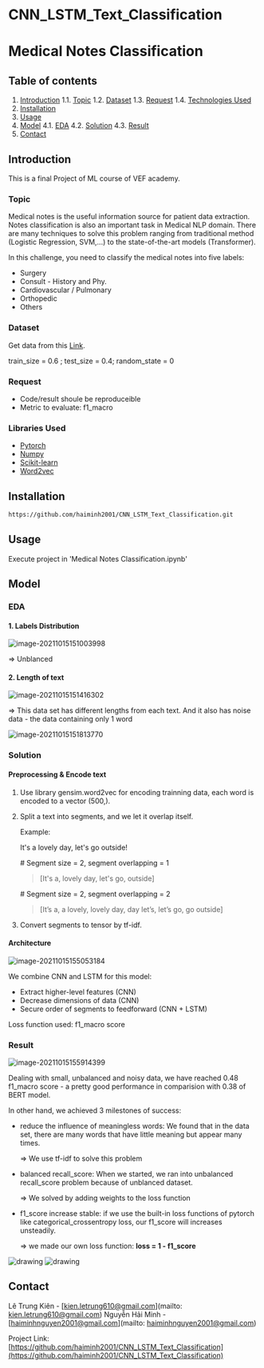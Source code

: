 # CNN_LSTM_Text_Classification
# Medical Notes Classification

## Table of contents

1. [Introduction](#introduction)
	1.1. [Topic](#topic)
	1.2. [Dataset](#dataset)
	1.3. [Request](#request)
	1.4. [Technologies Used](#technologies-used)
2. [Installation](#installation)
3. [Usage](#usage)
4. [Model](#model)
	4.1. [EDA](#eda)
	4.2. [Solution](#solution)
	4.3. [Result](#result)
5. [Contact](#contact)

## Introduction

This is a final Project of ML course of VEF academy. 

### Topic 

Medical notes is the useful information source for patient data extraction. Notes classification is also an important task in Medical NLP domain. There are many techniques to solve this problem ranging from traditional method (Logistic Regression, SVM,...) to the state-of-the-art models (Transformer).

In this challenge, you need to classify the medical notes into five labels:

+ Surgery
+ Consult - History and Phy.
+ Cardiovascular / Pulmonary
+ Orthopedic
+ Others

### Dataset

Get data from this [Link](https://github.com/socd06/private_nlp/raw/master/data/mtsamples.csv). 

train_size = 0.6 ; test_size = 0.4; random_state = 0

### Request 

+ Code/result shoule be reproduceible
+ Metric to evaluate: f1_macro

### Libraries Used

+ [Pytorch](https://pytorch.org/)
+ [Numpy](https://numpy.org/)
+ [Scikit-learn](https://scikit-learn.org/stable/)
+ [Word2vec](https://pypi.org/project/gensim/)

## Installation

```bash
https://github.com/haiminh2001/CNN_LSTM_Text_Classification.git
```

## Usage

Execute project in 'Medical Notes Classification.ipynb'

## Model

### EDA 

#### 1. Labels Distribution

![image-20211015151003998](https://lh3.googleusercontent.com/fife/AAWUweX7dP7XbZpJfCk4oOYCJ4MzS-OU-fVR4H4jxEP6DX6LweOvC1e5Fm4rDYXJ7o3tCnNTLjhKel98ZGebse5JYE5qYZk4e5sIC7MFphLjEsOVtVxPcYePF6LQkqqPyTDX3ts49KAAWtJC6e5J6uMEqddUjYXqnAZtAJ8GfuREelKK1wIvn29bLcYVJDokrs6AvI9GhWjyyOIAo3uXXrwslxx4xKMhwr8SvOSmEKeZg1ZJT23S_UFhsZ4pM8bEqnO9sQTwBA12Vg_3Dc2e5rdbpwonZCgRjuH_awChWGR7LmAtU4hFBVjS3Km5oLIlZ8_AkYy0QOmjY2urF4yzPArWnLyr3UuTUp1ZmjUEUR8is75dmu2fHEglJ5rAFBTz3zKktqjOQYbQ8ot3zA6UD7q2L_KTuoN2mZWcSHRw-5X-vtnyXf1g807bPfni0lVlqKQjZvtCJqJDWbeUvr8p51RAbURmTqNflIPJQFp4pAtwBWWDLbmpxDN0m2fTAZ7yW6sgsJKXhSQW3bnJBvOzapwkB0OnIAhNWI64QE9RRKMar9OnE6jRVF9_jxGsd3sJ2COnj8zK8Zz5RAH9178GDxHaLd-mLGgEAvfChboITuCG-NePxaQvypVgvN8UHrP07d74l3JIfiYhNq48rvdbBYOGR40QWtBLC1zoWisbWXJyzjjIcm00GY3RHPuWFirChSi_Uc8i9M6m9QpM79v02jOUgNbl1VBbtV4L6ow=w1858-h948-ft)

=> Unblanced

#### 2. Length of text

![image-20211015151416302](https://lh3.googleusercontent.com/fife/AAWUweXCrj2OSRvR_P-yxSBANblMTI3El55FaEACifFtlBQI6Ywt69BEQqhTJQwFoXtr8TVvkJ_nMvISHnt9XerstCSP_dl04wDby80ItB-2Vu0i-wjYdLUzQpotRWjU_Pt051hT1W-Iw3xJZXjh6XIZJcKbqe9fAkbpwTBfZQMPP60f4FnSH2FcgvJ3yupaiu-qxzAP-1nc3mkvg0I0UBUm4eMHQOpaofNnlNsCTpQZbnX6uCgw8W61Js1Z7e2gifwEI1TuQsHv-6PK8l3g3h8UdvW98tNjKDGuBOX0-ksEgFKBJS6i6a6KYsom-fN-Mb0BXJVB5itbrMsgpj8-idAZkyLW7LTwZ0QxI_KBGRTwjFbehzXDAVL-IYyWh_PxcYH4GJpG1AwaEwbVY27-CZHm0KEcFzFw5yg4vJIhPA2Sg2JaX52n_cmmiLXsc-Cib2zPIyA-YGGYV0SBoyqx5CiChWN_etT16uiLq556DZk0Y2SEpbOew4iXlQKb9_MDBrBvqfMf9mRXxlqhyCugDAD4mwr0D1Rus6m90mP7OJD12wFdwC6vghRFyvGYC5ZEnCIPUO-uiIPjMIQTV9Ves8y1i36oE2FVMWN_KcM_V8lB5EHYg_o8xN0unWE12KG6sp3aTfyHYZDqvsbrzMyLiGyCJQE-jhOnIfYOFxHRIX_jICu-C3MZoibYb4Xxjot6iUuGx9MKa2x0IlFOV2nf6FwMoTaEzFUIozyT_c8=w1858-h391-ft)

=> This data set has different lengths from each text. And it also has noise data - the data containing only 1 word

![image-20211015151813770](https://lh3.googleusercontent.com/fife/AAWUweVNmWSfq5IOUl5BC4UzYXaVAyiydthix9lfK8xsDn67mOBYKL4jtxBPMgTbmhjn_ZU3WWKQ6In4_Qoxq_-AhGr-L0uTJhCYQ-OYPiXHco2AeWTDEFnVDfMVcuJC3NAyuMMTnTB7eAWJHgQs8Dn9jFeMZDML-OMKYj0NjJBeH7RbD1dpwqjmP05Bl-JXmW58nUxjXalPfMfDpI0u9PeCyh50Fu5gKntrkFGFh6VfgOCYgNju9GKEI4aolGnAFVOb0Css7mdhfvodseRXCGydIyRl96HxhHmJRzceKQsUk7LB_BPeAe0t1h7V2JcrIj9fayw8vytqdZkBiq5AHiKgDUHU3yn8HfOePUJd3FMtnSPulGdS1bliQ2faBmpMl-xHi_SalwvWWGV8BgxTt_AwkOPDmC9L-FrXQU-ixEL_JR4xjLMfpD03KclXRxcZ-BwRzGi-1RLLyRK7CsJFzft8yQhBhw4ESJENR1VLNlbJNhX0e5QYCLQa4dBXDaHCBFGE6RRujbXDt8hZVRipiHlYo4vd0VbLkYjs0F0Lsn_Pbuv-vHov6YFXbIhdgUetczlbmgd2h-l6Szlgr5BTNuV2E3cw2AKftluu88S83bW4yK-DHl8OUm1xIab4w8_BIfL7m0JkJ69rgrQt3OwQW9Yx6msHpgWEh8pyLwEWna0yPLTXuc-beqDrdJAoSULRbqurAiBJ1Se7KeVqShniBAGcOHWW7Cv_wWtVkck=w928-h916-ft)

### Solution

#### Preprocessing & Encode text
1. Use library gensim.word2vec for encoding trainning data, each word is encoded to a vector (500,).

2. Split a text into segments, and we let it overlap itself.

   Example:

   It's a lovely day, let's go outside!

   \# Segment size = 2, segment overlapping = 1

   > [It's a, lovely day, let's go, outside]
   
   \# Segment size = 2, segment overlapping = 2
   
   > [It’s a, a lovely, lovely day, day let’s, let’s go, go outside]

3. Convert segments to tensor by tf-idf.

#### Architecture

![image-20211015155053184](https://lh3.googleusercontent.com/fife/AAWUweVYuTAADL-XQo4TLM_MiB5e9xJpQaI2-VnpF-t092i8foDUWF6OfwHx-j4SVkjwgp9fJH9sbi7TlAsxTmji7-InarRHTzUf9jQoekTh_vTbjf1DaXBQWsc5K5mLSQ4asSkqRH96o_5HphdeOW3Kl4RD-KVc-dvKv6fqq4_OyGsKTEdAWHeHysQqUpTS1AHOC3pxab_VAziUIV_h5uLFJh-hSaEdcQ-4enScAbZCfiH_tA45FDQkev6aPSvZP3xWuy41hk9HTyJoUDgVthUW20-EdGVk4Q6tcguY87hmTrxmAqijcr4oaOe88pa1S6GKozq-_fa5Ivc47WgnS2nzviiUoFBxXgd32LMKV0-wrRt_mDY_17Mu6EOPZ-_h6jZq7mgNVNLhNYT0UaLpYX95RDkJtovBS6wukGMDcxrCTV5gKKPofiF2PYR8c6HYkr2YsO_kZ2ZooOKKcLKXR8RVtZTpVuI6lFvQloGgqwzHYh-4I2hYkIHwcY-DdVeQHJJRw7E8-1RNlWWarjIxemLP7lu5PWCx3tlihfJehgMEJ9xiBRoiLWSze4r67OFXmTXFtp-xquS5UfGVftix2V3a2Y-SljoblJ327zRvh8WODr3Mfe1xoDGufycElzuVfct8P7M5v9ySxljSw8u1flNVAvCNbVHEwn9i1NYdOFG55lExq0SqK72bp7p4Chdaj0SERblGW1p3LOZ0JSUs-EzdUvdmsHrqGyGoeac=w1858-h391-ft)

We combine CNN and LSTM for this model:

+ Extract higher-level features (CNN)
+ Decrease dimensions of data (CNN)
+ Secure order of segments to feedforward (CNN + LSTM)

Loss function used: f1_macro score

### Result

![image-20211015155914399](https://lh3.googleusercontent.com/fife/AAWUweVoWouTxkbYz71CQg1-mzevbn-JXfjKvzD5if_0zTSMZ5GZpBRn7bvaiuvjTYDWrEuA6D3IhDbH0xQZWHwUIMPePNas0S-aJNFLijBG_jQm89AHKNC4_k4hHt1JL0PtcV4N935yDrkFS2AyDwGuJCo0qsgfG_ECeyqq-gK9HcOSVzJbKQt7gIfHoq4uPO2__faj7IPk2AAS7cpgwZe5YutwU5VAEQCqENU-JxLkQIckOtnjG8WE5VS2ubvP-VH-03ytbARcUeOb33ARG8KWV8eZ8PwCWsLkgR3CoRV77_OB1Og5m9V9cBHfFX7kvP8PIsxyjGCCvnQ1LU1PDscn_celeBdlVbrNace90FkaSa9NiZ4TyCbpS1cTmvFbWh-F1J_TmWPsH0u_CKSnVYqzwijJlA_CIrRPVSBKFn7pevAOEG-oCaoM-s8WvWxAgMPG4vZKcq3MhZvGq9f-YCuL6eebvD4f-oLZWZX_FlBNC6pYS4YjrEIu0pe2zavEbtpvL4WlHJgTuFiklpwPbUcoZjB76JOiqNSGOsVlICuxaJVlY7w0ZO4-aAV4vW2uq423t4shg22ryEechGdpSZt07IDkLlYN57jszSjW355OvSmIj2SID3dOHmlcYMJh72vjMR5Yf8szACcGe5uu5oqzpHEnP7TWFN04iqlbfmvlsL0Jzr0p4yfaUXwf2DCNmxRKBcyMBprlfjZQRSRUxZEqrgEo-B9i7vf6w3I=w928-h385-ft)

Dealing with small, unbalanced and noisy data, we have reached 0.48 f1_macro score - a pretty good performance in comparision with 
0.38 of BERT model.

In other hand, we achieved 3 milestones of success:
+ reduce the influence of meaningless words: We found that in the data set, there are many words that have little meaning but appear many times.

  => We use tf-idf to solve this problem

+ balanced recall_score: When we started, we ran into unbalanced recall_score problem because of unblanced dataset.

  => We solved by adding weights to the loss function

+ f1_score increase stable: if we use the built-in loss functions of pytorch like categorical_crossentropy loss, our f1_score will increases unsteadily.

	=>  we made our own loss function: **loss  = 1 - f1_score** 

 <img src="https://lh3.googleusercontent.com/fife/AAWUweW5JD0w9zGzLeYpQU48FD-Yy13yRLAA-wWqXHUF9k1iRYmm9P8zG26AIjaZl8GAgFB1qM1GKJMb9Y6wVvyocXp8gh8sMDHBSoVPj2dyPlca6S6AfYwN41q9G4q8oqEZlYHhISXqasfEiUArPxOiidsmhUV3QmFunsJ6okgWWTy3TQz57pxOsB6s4EFW_a806x8ro_OOcmQqz9yvdgykxa6XT9My_AISQM1Pf0tUQ0a0OuH3ZvR3nPtyrKSSJI6HzEQeA2spJK4spW942EdiFvgYcSB1qn7GSgQBhM5cAyANQdyuS0v6B5n9G69_qFy3qzaunS-qMCotOhRBOR1BPXOAQGmekau54osP1dR_OPQHIuVYJJss01kk3o6C_jFA-tM0llDFsVGlGdpjjkIb4YUgN8V0HLJx-qbfM9V7HMmnXcKiyhp4l6Zvt3ZjG14cNmp9R2LH9-S6DkXkNcfjIfE0-2ztvF-Jc0YuDyI9jc2yHuDqr7tp2MRSrmnVlckCWh_DvDBCfgp2QjkXDeWR3VAwAPzEazO4d7uoq7VsFMuSQDyFYbcQ9tfHvvUov_-r1czYxmwWV_0R0V8FlKYGg-ClhtU1pGlUROAt5HoTH-JiXBaB2XV0OLe0NQ2Pnb4XHOHIGyepxyBvQCrdC4QWhCj_nN7pWROmlphkuiiNzA9I227_e5WWCzwzav0bVHjQDzmM13xzUMAvBnvY2Bsw-Npz711wFfPHpuA=w1858-h391-ft" alt="drawing" style="height: 300px, width: 40%;"/> <img src="https://lh3.googleusercontent.com/fife/AAWUweWnp0BRjqV8VTNNgRzDUcc6U6r2ADBxtfGPytQ80JRY74XDywFui2KyCCjlQ6wReKg4Jw0ziHsow95dLrosf-EbKTD9gBEpULdMeYbcgn-Q4BcUsrOh4OGlUuOI7lo-enBTp26vAwgNu_ErBDrnbv7QRwtvhq7M3jRw4i-fC0e043IRj1eYuUdKrjYD3UkyBZrBeSzsOMvSkK1kJKu5QtFYE8O-1hGoM3Fadu3C8B-gzVyBisV_b48Ekft8SxdkCkxaVyIrEB7XGysGGmvdi_Hul8bzkL_BW2KvvwEmiEu5Q_IxGW4AJjGEolG0FHs0xMesEQT5YY57pt60ReIbE--V7eWJXtyRCP8jRs_HMi2_OxIK6aBOaU74eYt29p34ZTlTA5kVh2_8Elz-PtESBxcSghy5HMy9nw0BS8PpS19hR-2Wgfdva4vdnBwQAUmKLCcz6T5o4IGhyGlcXFzHxAzkY2HXRs0x-s1P4bjv2T0fcoGhopx-jFtgjdU5l3jBhIhLzwCNTjJdQmTR0lPhFERVya6g9F-A8shpJRfNYE2fmgRB8ftC78AwnOL0xiRf7YJzhzN_ZHIMeC8i1GpbMEcgf0FtgMSU44NhskV7z3WR33f9BXVQcxZ9m3piz7irwtdTM31AW5FhBBXeqaLleWPZlvoWVg4mPpcT1FteJx_PPQpovoWg3zFpU8iS84CR8wnH9d3rAa4w5RwrOlXx3f3CDTCQUYdrlN4=w1858-h391-ft" alt="drawing" style=" height: 300px, width: 40%;"/> 




## Contact

Lê Trung Kiên         -    [kien.letrung610@gmail.com](mailto: kien.letrung610@gmail.com)
Nguyễn Hải Minh    -    [haiminhnguyen2001@gmail.com](mailto: haiminhnguyen2001@gmail.com)

Project Link: [https://github.com/haiminh2001/CNN_LSTM_Text_Classification](https://github.com/haiminh2001/CNN_LSTM_Text_Classification)



























